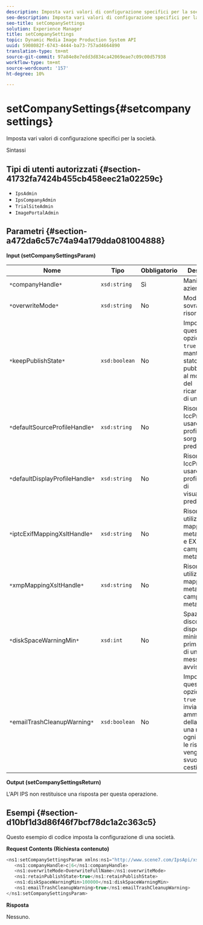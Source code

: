```yaml
---
description: Imposta vari valori di configurazione specifici per la società.
seo-description: Imposta vari valori di configurazione specifici per la società.
seo-title: setCompanySettings
solution: Experience Manager
title: setCompanySettings
topic: Dynamic Media Image Production System API
uuid: 5908082f-6743-4444-ba73-757ad4664890
translation-type: tm+mt
source-git-commit: 97a84e8e7edd3d834ca42069eae7c09c00d57938
workflow-type: tm+mt
source-wordcount: '157'
ht-degree: 10%

---
```



# setCompanySettings{#setcompanysettings}

Imposta vari valori di configurazione specifici per la società.

Sintassi

## Tipi di utenti autorizzati {#section-41732fa7424b455cb458eec21a02259c}

* `IpsAdmin`
* `IpsCompanyAdmin`
* `TrialSiteAdmin`
* `ImagePortalAdmin`

## Parametri {#section-a472da6c57c74a94a179dda081004888}

**Input (setCompanySettingsParam)**

| Nome | Tipo | Obbligatorio | Descrizione |
|---|---|---|---|
| `*`companyHandle`*` | `xsd:string` | Sì | Maniglia aziendale. |
| `*`overwriteMode`*` | `xsd:string` | No | Modalità di sovrascrittura risorse. |
| `*`keepPublishState`*` | `xsd:boolean` | No | Impostate questa opzione su `true` per mantenere lo stato di pubblicazione al momento del ricaricamento di una risorsa. |
| `*`defaultSourceProfileHandle`*` | `xsd:string` | No | Risorsa IccProfile da usare come profilo colore sorgente predefinito. |
| `*`defaultDisplayProfileHandle`*` | `xsd:string` | No | Risorsa IccProfile da usare come profilo colore di visualizzazione predefinito. |
| `*`iptcExifMappingXsltHandle`*` | `xsd:string` | No | Risorsa XSL utilizzata per mappare i metadati IPTC e EXIF ai campi di metadati IPS. |
| `*`xmpMappingXsltHandle`*` | `xsd:string` | No | Risorsa XSL utilizzata per mappare XMP metadati ai campi di metadati IPS. |
| `*`diskSpaceWarningMin`*` | `xsd:int` | No | Spazio su disco disponibile minimo (in KB) prima dell&#39;invio di un messaggio di avviso. |
| `*`emailTrashCleanupWarning`*` | `xsd:boolean` | No | Impostate questa opzione su `true` per inviare agli amministratori della società una notifica ogni volta che le risorse vengono svuotate dal cestino. |

**Output (setCompanySettingsReturn)**

L&#39;API IPS non restituisce una risposta per questa operazione.

## Esempi {#section-d10bf1d3d86f46f7bcf78dc1a2c363c5}

Questo esempio di codice imposta la configurazione di una società.

**Request Contents (Richiesta contenuto)**

```java
<ns1:setCompanySettingsParam xmlns:ns1="http://www.scene7.com/IpsApi/xsd/2008-01-15">
   <ns1:companyHandle>c|6</ns1:companyHandle>
   <ns1:overwriteMode>OverwriteFullName</ns1:overwriteMode>
   <ns1:retainPublishState>true</ns1:retainPublishState>
   <ns1:diskSpaceWarningMin>100000</ns1:diskSpaceWarningMin>
   <ns1:emailTrashCleanupWarning>true</ns1:emailTrashCleanupWarning>
</ns1:setCompanySettingsParam>
```

**Risposta**

Nessuno.
